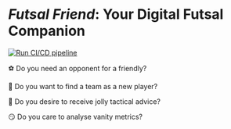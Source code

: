 # _Futsal Friend_: Your Digital Futsal Companion

[![Run CI/CD pipeline](https://github.com/sborms/futsalfriend/actions/workflows/cicd.yaml/badge.svg)](https://github.com/sborms/futsalfriend/actions/workflows/cicd.yaml)

:soccer: Do you need an opponent for a friendly?

:couple: Do you want to find a team as a new player?

:mega: Do you desire to receive jolly tactical advice?

:smirk: Do you care to analyse vanity metrics?
